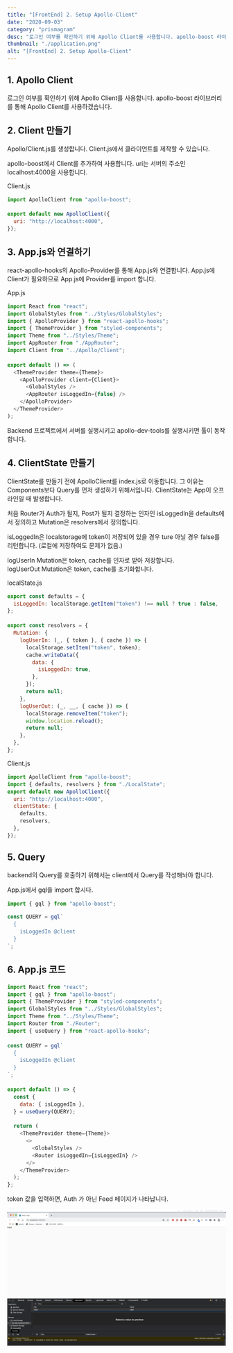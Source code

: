 ```yaml
---
title: "[FrontEnd] 2. Setup Apollo-Client"
date: "2020-09-03"
category: "prismagram"
desc: "로그인 여부를 확인하기 위해 Apollo Client를 사용합니다. apollo-boost 라이브러리를 통해 Apollo Client를 사용하겠습니다."
thumbnail: "./application.png"
alt: "[FrontEnd] 2. Setup Apollo-Client"
---
```


## 1. Apollo Client

로그인 여부를 확인하기 위해 Apollo Client를 사용합니다. apollo-boost 라이브러리를 통해 Apollo Client를 사용하겠습니다.

## 2. Client 만들기

Apollo/Client.js를 생성합니다. Client.js에서 클라이언트를 제작할 수 있습니다.

apollo-boost에서 Client를 추가하여 사용합니다. uri는 서버의 주소인 localhost:4000을 사용합니다.

Client.js

```js
import ApolloClient from "apollo-boost";

export default new ApolloClient({
  uri: "http://localhost:4000",
});
```

## 3. App.js와 연결하기

react-apollo-hooks의 Apollo-Provider를 통해 App.js와 연결합니다. App.js에 Client가 필요하므로 App.js에 Provider를 import 합니다.

App.js

```js
import React from "react";
import GlobalStyles from "../Styles/GlobalStyles";
import { ApolloProvider } from "react-apollo-hooks";
import { ThemeProvider } from "styled-components";
import Theme from "../Styles/Theme";
import AppRouter from "./AppRouter";
import Client from "../Apollo/Client";

export default () => (
  <ThemeProvider theme={Theme}>
    <ApolloProvider client={Client}>
      <GlobalStyles />
      <AppRouter isLoggedIn={false} />
    </ApolloProvider>
  </ThemeProvider>
);
```

Backend 프로젝트에서 서버를 실행시키고 apollo-dev-tools를 실행시키면 툴이 동작합니다.

## 4. ClientState 만들기

ClientState를 만들기 전에 ApolloClient를 index.js로 이동합니다. 그 이유는 Components보다 Query를 먼저 생성하기 위해서입니다. ClientState는 App이 오프라인일 때 발생합니다.

처음 Router가 Auth가 될지, Post가 될지 결정하는 인자인 isLoggedIn을 defaults에서 정의하고 Mutation은 resolvers에서 정의합니다.

isLoggedIn은 localstorage에 token이 저장되어 있을 경우 ture 아닐 경우 false를 리턴합니다. (로컬에 저장하여도 문제가 없음.)

logUserIn Mutation은 token, cache를 인자로 받아 저장합니다.  
logUserOut Mutation은 token, cache를 초기화합니다.

localState.js

```js
export const defaults = {
  isLoggedIn: localStorage.getItem("token") !== null ? true : false,
};

export const resolvers = {
  Mutation: {
    logUserIn: (_, { token }, { cache }) => {
      localStorage.setItem("token", token);
      cache.writeData({
        data: {
          isLoggedIn: true,
        },
      });
      return null;
    },
    logUserOut: (_, __, { cache }) => {
      localStorage.removeItem("token");
      window.location.reload();
      return null;
    },
  },
};
```

Client.js

```js
import ApolloClient from "apollo-boost";
import { defaults, resolvers } from "./LocalState";
export default new ApolloClient({
  uri: "http://localhost:4000",
  clientState: {
    defaults,
    resolvers,
  },
});
```

## 5. Query

backend의 Query를 호출하기 위해서는 client에서 Query를 작성해놔야 합니다.

App.js에서 gql을 import 합시다.

```js
import { gql } from "apollo-boost";
```

```js
const QUERY = gql`
  {
    isLoggedIn @client
  }
`;
```

## 6. App.js 코드

```js
import React from "react";
import { gql } from "apollo-boost";
import { ThemeProvider } from "styled-components";
import GlobalStyles from "../Styles/GlobalStyles";
import Theme from "../Styles/Theme";
import Router from "./Router";
import { useQuery } from "react-apollo-hooks";

const QUERY = gql`
  {
    isLoggedIn @client
  }
`;

export default () => {
  const {
    data: { isLoggedIn },
  } = useQuery(QUERY);

  return (
    <ThemeProvider theme={Theme}>
      <>
        <GlobalStyles />
        <Router isLoggedIn={isLoggedIn} />
      </>
    </ThemeProvider>
  );
};
```

token 값을 입력하면, Auth 가 아닌 Feed 페이지가 나타납니다.

![application](./application.png)
